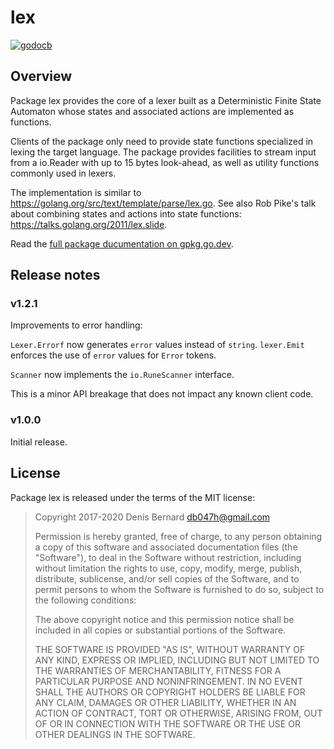 # lex

[![godocb]][godoc]

## Overview

Package lex provides the core of a lexer built as a Deterministic Finite State
Automaton whose states and associated actions are implemented as functions.

Clients of the package only need to provide state functions specialized in
lexing the target language. The package provides facilities to stream input
from a io.Reader with up to 15 bytes look-ahead, as well as utility functions
commonly used in lexers.

The implementation is similar to https://golang.org/src/text/template/parse/lex.go.
See also Rob Pike's talk about combining states and actions into state
functions: https://talks.golang.org/2011/lex.slide.

Read the [full package ducumentation on gpkg.go.dev][godoc].

## Release notes

### v1.2.1

Improvements to error handling:

`Lexer.Errorf` now generates `error` values instead of `string`.
`lexer.Emit` enforces the use of `error` values for `Error` tokens.

`Scanner` now implements the `io.RuneScanner` interface.

This is a minor API breakage that does not impact any known client code.

### v1.0.0

Initial release.

## License

Package lex is released under the terms of the MIT license:

> Copyright 2017-2020 Denis Bernard <db047h@gmail.com>
>
> Permission is hereby granted, free of charge, to any person obtaining a copy of
> this software and associated documentation files (the "Software"), to deal in
> the Software without restriction, including without limitation the rights to
> use, copy, modify, merge, publish, distribute, sublicense, and/or sell copies of
> the Software, and to permit persons to whom the Software is furnished to do so,
> subject to the following conditions:
>
> The above copyright notice and this permission notice shall be included in all
> copies or substantial portions of the Software.
>
> THE SOFTWARE IS PROVIDED "AS IS", WITHOUT WARRANTY OF ANY KIND, EXPRESS OR
> IMPLIED, INCLUDING BUT NOT LIMITED TO THE WARRANTIES OF MERCHANTABILITY, FITNESS
> FOR A PARTICULAR PURPOSE AND NONINFRINGEMENT. IN NO EVENT SHALL THE AUTHORS OR
> COPYRIGHT HOLDERS BE LIABLE FOR ANY CLAIM, DAMAGES OR OTHER LIABILITY, WHETHER
> IN AN ACTION OF CONTRACT, TORT OR OTHERWISE, ARISING FROM, OUT OF OR IN
> CONNECTION WITH THE SOFTWARE OR THE USE OR OTHER DEALINGS IN THE SOFTWARE.

[godoc]: https://pkg.go.dev/github.com/db47h/lex?tab=doc
[godocb]: https://img.shields.io/badge/go.dev-reference-blue
